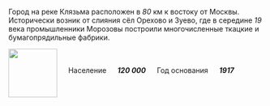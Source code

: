 <!--2021-11-06 01:56:04-->
Город на реке Клязьма расположен в *80* км к востоку от Москвы.
Исторически возник от слияния сёл Орехово и Зуево, где в середине *19* века промышленники Морозовы
построили многочисленные ткацкие и бумагопрядильные фабрики. 

<img src="/posts/Места Подмосковья/Orehovo-Zuevo.png" align="middle" width="96px"> &emsp; 
Население &emsp; ***120 000*** &emsp;
Год основания &emsp; ***1917***